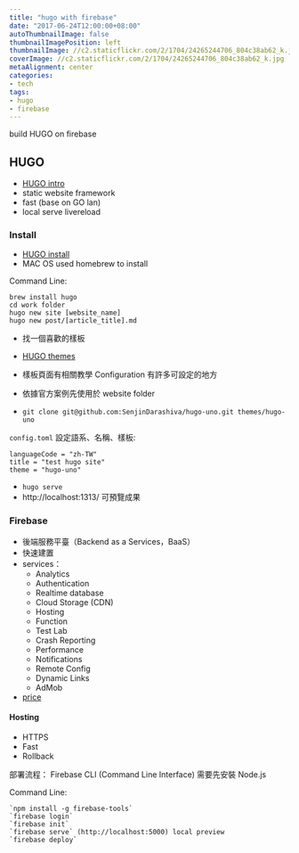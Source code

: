 ```yaml
---
title: "hugo with firebase"
date: "2017-06-24T12:00:00+08:00"
autoThumbnailImage: false
thumbnailImagePosition: left
thumbnailImage: //c2.staticflickr.com/2/1704/24265244706_804c38ab62_k.jpg
coverImage: //c2.staticflickr.com/2/1704/24265244706_804c38ab62_k.jpg
metaAlignment: center
categories:
- tech
tags:
- hugo
- firebase
---
```


build HUGO on firebase
<!--more-->


## HUGO ##
* [HUGO intro](https://gohugo.io/overview/introduction/)
* static website framework
* fast (base on GO lan)
* local serve livereload

### Install
* [HUGO install](https://gohugo.io/overview/installing/)
* MAC OS used homebrew to install

Command Line:

    brew install hugo
    cd work folder
    hugo new site [website_name]
    hugo new post/[article_title].md

* 找一個喜歡的樣板
* [HUGO themes](https://themes.gohugo.io/)
* 樣板頁面有相關教學 Configuration 有許多可設定的地方

* 依據官方案例先使用於 website folder
* `git clone git@github.com:SenjinDarashiva/hugo-uno.git themes/hugo-uno`

`config.toml` 設定語系、名稱、樣板:

    languageCode = "zh-TW"
    title = "test hugo site"
    theme = "hugo-uno"

* `hugo serve`
* http://localhost:1313/ 可預覽成果

### Firebase
* 後端服務平臺（Backend as a Services，BaaS）
* 快速建置
* services：
    * Analytics
    * Authentication
    * Realtime database
    * Cloud Storage (CDN)
    * Hosting
    * Function
    * Test Lab
    * Crash Reporting
    * Performance
    * Notifications
    * Remote Config
    * Dynamic Links
    * AdMob
* [price](https://firebase.google.com/pricing/)

#### Hosting
* HTTPS
* Fast
* Rollback

部署流程：
Firebase CLI (Command Line Interface) 需要先安裝 Node.js

Command Line:

    `npm install -g firebase-tools`
    `firebase login`
    `firebase init`
    `firebase serve` (http://localhost:5000) local preview
    `firebase deploy`
